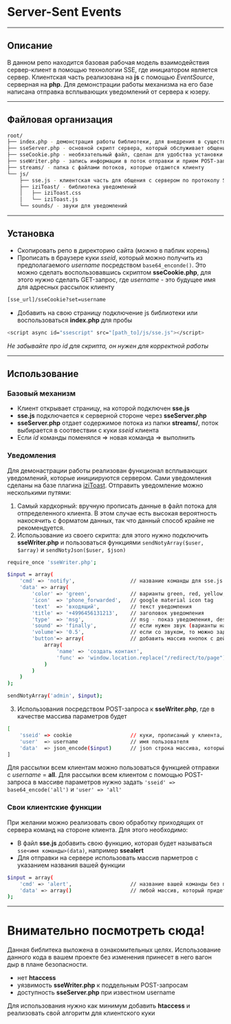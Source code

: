 # Server-Sent Events
----
## Описание

В данном репо находится базовая рабочая модель взаимодействия сервер-клиент в помощью технологии SSE, где инициатором является сервер. Клиентская часть реализована на **js** с помощью *EventSource*, серверная на **php**.
Для демонстрации работы механизма на его базе написана отправка всплывающих уведомлений от сервера к юзеру.

----

## Файловая организация

```sh
root/
├── index.php - демонстрация работы библиотеки, для внедрения в существующий проект копировать его не
├── sseServer.php - основной скрипт сервера, который обслуживает общение с клиентом по протоколу SSE
├── sseCookie.php - необязательный файл, сделан для удобства установки куки через GET-запрос
├── sseWriter.php - запись информации в поток отправки и прием POST-запросов на отправку
├── streams/ - папка с файлами потоков, которые отдаются клиенту
└── js/
    ├── sse.js - клиентская часть для общения с сервером по протоколу SSE
    ├── iziToast/ - библиотека уведомлений
    │   ├── iziToast.css
    │   └── iziToast.js
    └── sounds/ - звуки для уведомлений
```

----
## Установка

- Скопировать репо в директорию сайта (можно в паблик корень)
- Прописать в браузере куки *sseid*, который можно получить из предполагаемого *username* посредством `base64_enconde()`. Это можно сделать воспользовавшись скриптом **sseCookie.php**, для этого нужно сделать GET-запрос, где *username* - это будущее имя для адресных рассылок клиенту

```sh
[sse_url]/sseCookie?set=username
```

- Добавить на свою страницу подключение js библиотеки или воспользоваться **index.php** для пробы

```sh
<script async id="ssescript" src="[path_to]/js/sse.js"></script>
```

*Не забывайте про id для скрипта, он нужен для корректной работы*

----
## Использование

### Базовый механизм

- Клиент открывает страницу, на которой подключен **sse.js**
- **sse.js** подключается к серверной стороне через **sseServer.php**
- **sseServer.php** отдает содержимое потока из папки **streams/**, поток выбирается в соотвествии с куки *sseid* клиента
- Если *id* команды поменялся => новая команда => выполнить

### Уведомления

Для демонастрации работы реализован функционал всплывающих уведомлений, которые инициируются сервером.
Сами уведомления сделаны на базе плагина [iziToast](http://izitoast.marcelodolce.com/).
Отправить уведомление можно несколькими путями:
1. Самый хардкорный: вручную прописать данные в файл потока для отпределенного клиента. В этом случае есть высокая вероятность накосячить с форматом данных, так что данный способ крайне не рекомендуется.
2. Использование из своего скрипта: для этого нужно подключить **sseWriter.php** и пользоваться функциями `sendNotyArray($user, $array)` и `sendNotyJson($user, $json)`

```sh
require_once 'sseWriter.php';

$input = array(
    'cmd' => 'notify',                  // название команды для sse.js
    'data' => array(
        'color' => 'green',             // варианты green, red, yellow, blue, whit
        'icon'  => 'phone_forwarded',   // google material icon tag
        'text'  => 'входящий',          // текст уведомления
        'title' => '+4996456131213',    // заголовок уведомления
        'type'  => 'msg',               // msg - показ уведомления, destroy - убрать все показываемые уведомления
        'sound' => 'finally',           // если нужен звук (варианты названий в папке /js/sound/)
        'volume'=> '0.5',               // если со звуком, то можно задать громкость от 0 до 1
        'button'=> array(               // добавить массив кнопок с действием на них
            array(
                'name' => 'создать контакт',
                'func' => 'window.location.replace("/redirect/to/page");'
            )
        )
    )
);

sendNotyArray('admin', $input);
```

3. Использования посредством POST-запроса к **sseWriter.php**, где в качестве массива параметров будет

```sh
[
    'sseid' => cookie                   // куки, прописаный у клиента, base64_encode(username)
    'user'  => username                 // имя пользователя
    'data'  => json_encode($input)      // json строка массива, который показан выше
]
``` 

Для рассылки всем клиентам можно пользоваться функцией отправки с *username* = **all**. Для рассылки всем клиентом с помощью POST-запроса в массиве параметров нужно задать `'sseid' => base64_encode('all')` и `'user' => 'all'` 

### Свои клиентские функции

При желании можно реализовать свою обработку приходящих от сервера команд на стороне клиента.
Для этого необходимо:
- В файл **sse.js** добавить свою функцию, которая будет называться `sse<имя команды>(data)`, например **ssealert**
- Для отправки на сервере использовать массив парметров с указанием названия вашей функции

```sh
$input = array(
    'cmd' => 'alert',                   // название вашей команды без перфикса sse
    'data' => array()                   // любой массив, который придет в вашу фукнцию в качестве параметра data
);
```

----
# Внимательно посмотреть сюда!

Данная библитека выложена в ознакомительных целях. Использование данного кода в вашем проекте без изменения принесет в него вагон дыр в плане безопасности. 

- нет **htaccess**
- уязвимость **sseWriter.php** к поддельным POST-запросам
- доступность **sseServer.php** при известном username

Для использования нужно как минимум добавить **htaccess** и реализовать свой алгоритм для клиентского куки
